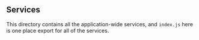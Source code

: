 ## Services

This directory contains all the application-wide services, and `index.js` here is one place export for all of the services.
